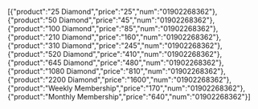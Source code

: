 [{"product":"25 Diamond","price":"25","num":"01902268362"},{"product":"50 Diamond","price":"45","num":"01902268362"},{"product":"100 Diamond","price":"85","num":"01902268362"},{"product":"210 Diamond","price":"160","num":"01902268362"},{"product":"310 Diamond","price":"245","num":"01902268362"},{"product":"520 Diamond","price":"410","num":"01902268362"},{"product":"645 Diamond","price":"480","num":"01902268362"},{"product":"1080 Diamond","price":"810","num":"01902268362"},{"product":"2200 Diamond","price":"1600","num":"01902268362"},{"product":"Weekly Membership","price":"170","num":"01902268362"},{"product":"Monthly Membership","price":"640","num":"01902268362"}]
